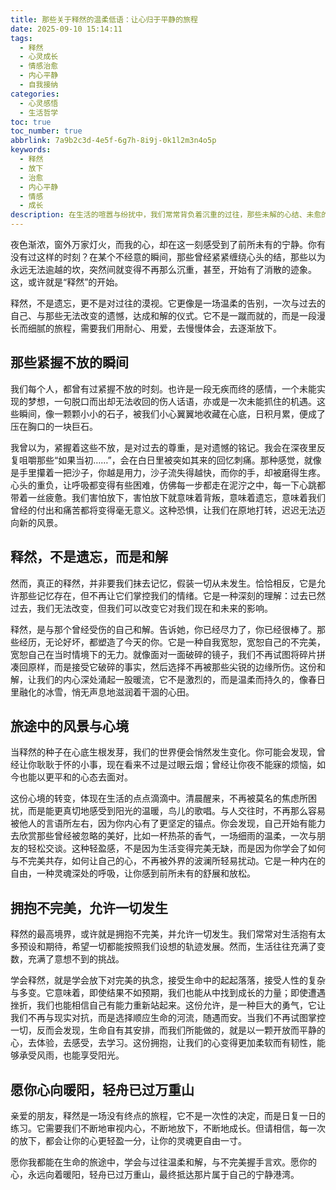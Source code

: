 ```yaml
---
title: 那些关于释然的温柔低语：让心归于平静的旅程
date: 2025-09-10 15:14:11
tags:
  - 释然
  - 心灵成长
  - 情感治愈
  - 内心平静
  - 自我接纳
categories:
  - 心灵感悟
  - 生活哲学
toc: true
toc_number: true
abbrlink: 7a9b2c3d-4e5f-6g7h-8i9j-0k1l2m3n4o5p
keywords:
  - 释然
  - 放下
  - 治愈
  - 内心平静
  - 情感
  - 成长
description: 在生活的喧嚣与纷扰中，我们常常背负着沉重的过往，那些未解的心结、未愈的伤痕，如同无形的枷锁。本文将带你走进“释然”的深层含义，探讨它如何不是遗忘，而是与过去温柔和解，与不完美握手言欢。这是一场关于内心自由的旅程，一次让灵魂轻盈的蜕变，愿你在此找到属于自己的那份宁静与力量。
---
```


夜色渐浓，窗外万家灯火，而我的心，却在这一刻感受到了前所未有的宁静。你有没有过这样的时刻？在某个不经意的瞬间，那些曾经紧紧缠绕心头的结，那些以为永远无法逾越的坎，突然间就变得不再那么沉重，甚至，开始有了消散的迹象。这，或许就是“释然”的开始。

释然，不是遗忘，更不是对过往的漠视。它更像是一场温柔的告别，一次与过去的自己、与那些无法改变的遗憾，达成和解的仪式。它不是一蹴而就的，而是一段漫长而细腻的旅程，需要我们用耐心、用爱，去慢慢体会，去逐渐放下。

## 那些紧握不放的瞬间

我们每个人，都曾有过紧握不放的时刻。也许是一段无疾而终的感情，一个未能实现的梦想，一句脱口而出却无法收回的伤人话语，亦或是一次未能抓住的机遇。这些瞬间，像一颗颗小小的石子，被我们小心翼翼地收藏在心底，日积月累，便成了压在胸口的一块巨石。

我曾以为，紧握着这些不放，是对过去的尊重，是对遗憾的铭记。我会在深夜里反复咀嚼那些“如果当初……”，会在白日里被突如其来的回忆刺痛。那种感觉，就像是手里攥着一把沙子，你越是用力，沙子流失得越快，而你的手，却被磨得生疼。心头的重负，让呼吸都变得有些困难，仿佛每一步都走在泥泞之中，每一下心跳都带着一丝疲惫。我们害怕放下，害怕放下就意味着背叛，意味着遗忘，意味着我们曾经的付出和痛苦都将变得毫无意义。这种恐惧，让我们在原地打转，迟迟无法迈向新的风景。

## 释然，不是遗忘，而是和解

然而，真正的释然，并非要我们抹去记忆，假装一切从未发生。恰恰相反，它是允许那些记忆存在，但不再让它们掌控我们的情绪。它是一种深刻的理解：过去已然过去，我们无法改变，但我们可以改变它对我们现在和未来的影响。

释然，是与那个曾经受伤的自己和解。告诉她，你已经尽力了，你已经很棒了。那些经历，无论好坏，都塑造了今天的你。它是一种自我宽恕，宽恕自己的不完美，宽恕自己在当时情境下的无力。就像面对一面破碎的镜子，我们不再试图将碎片拼凑回原样，而是接受它破碎的事实，然后选择不再被那些尖锐的边缘所伤。这份和解，让我们的内心深处涌起一股暖流，它不是激烈的，而是温柔而持久的，像春日里融化的冰雪，悄无声息地滋润着干涸的心田。

## 旅途中的风景与心境

当释然的种子在心底生根发芽，我们的世界便会悄然发生变化。你可能会发现，曾经让你耿耿于怀的小事，现在看来不过是过眼云烟；曾经让你夜不能寐的烦恼，如今也能以更平和的心态去面对。

这份心境的转变，体现在生活的点点滴滴中。清晨醒来，不再被莫名的焦虑所困扰，而是能更真切地感受到阳光的温暖，鸟儿的歌唱。与人交往时，不再那么容易被他人的言语所左右，因为你内心有了更坚定的锚点。你会发现，自己开始有能力去欣赏那些曾经被忽略的美好，比如一杯热茶的香气，一场细雨的温柔，一次与朋友的轻松交谈。这种轻盈感，不是因为生活变得完美无缺，而是因为你学会了如何与不完美共存，如何让自己的心，不再被外界的波澜所轻易扰动。它是一种内在的自由，一种灵魂深处的呼吸，让你感到前所未有的舒展和放松。

## 拥抱不完美，允许一切发生

释然的最高境界，或许就是拥抱不完美，并允许一切发生。我们常常对生活抱有太多预设和期待，希望一切都能按照我们设想的轨迹发展。然而，生活往往充满了变数，充满了意想不到的挑战。

学会释然，就是学会放下对完美的执念，接受生命中的起起落落，接受人性的复杂与多变。它意味着，即使结果不如预期，我们也能从中找到成长的力量；即使遭遇挫折，我们也能相信自己有能力重新站起来。这份允许，是一种巨大的勇气，它让我们不再与现实对抗，而是选择顺应生命的河流，随遇而安。当我们不再试图掌控一切，反而会发现，生命自有其安排，而我们所能做的，就是以一颗开放而平静的心，去体验，去感受，去学习。这份拥抱，让我们的心变得更加柔软而有韧性，能够承受风雨，也能享受阳光。

## 愿你心向暖阳，轻舟已过万重山

亲爱的朋友，释然是一场没有终点的旅程，它不是一次性的决定，而是日复一日的练习。它需要我们不断地审视内心，不断地放下，不断地成长。但请相信，每一次的放下，都会让你的心更轻盈一分，让你的灵魂更自由一寸。

愿你我都能在生命的旅途中，学会与过往温柔和解，与不完美握手言欢。愿你的心，永远向着暖阳，轻舟已过万重山，最终抵达那片属于自己的宁静港湾。